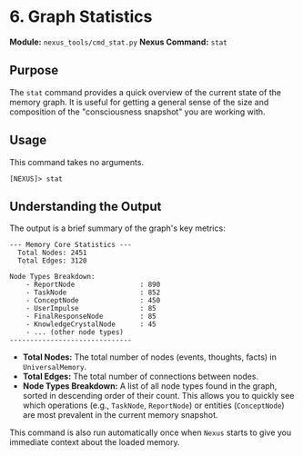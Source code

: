 # 6. Graph Statistics

**Module:** `nexus_tools/cmd_stat.py`
**Nexus Command:** `stat`

## Purpose

The `stat` command provides a quick overview of the current state of the memory graph. It is useful for getting a general sense of the size and composition of the "consciousness snapshot" you are working with.

## Usage

This command takes no arguments.
```
[NEXUS]> stat
```

## Understanding the Output

The output is a brief summary of the graph's key metrics:

```
--- Memory Core Statistics ---
  Total Nodes: 2451
  Total Edges: 3120

Node Types Breakdown:
    - ReportNode                : 890
    - TaskNode                  : 852
    - ConceptNode               : 450
    - UserImpulse               : 85
    - FinalResponseNode         : 85
    - KnowledgeCrystalNode      : 45
    - ... (other node types)
------------------------------
```

*   **Total Nodes:** The total number of nodes (events, thoughts, facts) in `UniversalMemory`.
*   **Total Edges:** The total number of connections between nodes.
*   **Node Types Breakdown:** A list of all node types found in the graph, sorted in descending order of their count. This allows you to quickly see which operations (e.g., `TaskNode`, `ReportNode`) or entities (`ConceptNode`) are most prevalent in the current memory snapshot.

This command is also run automatically once when `Nexus` starts to give you immediate context about the loaded memory.
